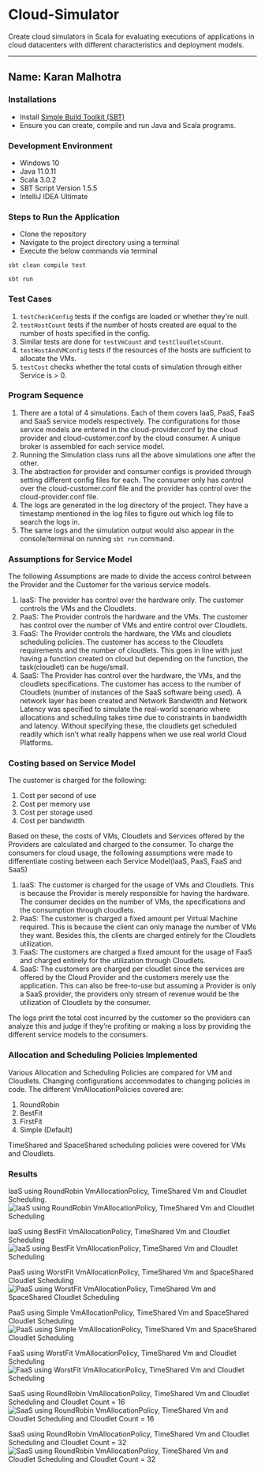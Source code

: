 # Cloud-Simulator
Create cloud simulators in Scala for evaluating executions of applications in cloud datacenters with different characteristics and deployment models.

---
Name: Karan Malhotra
---

### Installations
+ Install [Simple Build Toolkit (SBT)](https://www.scala-sbt.org/1.x/docs/index.html)
+ Ensure you can create, compile and run Java and Scala programs.

### Development Environment
+ Windows 10
+ Java 11.0.11
+ Scala 3.0.2
+ SBT Script Version 1.5.5
+ IntelliJ IDEA Ultimate

### Steps to Run the Application
+ Clone the repository
+ Navigate to the project directory using a terminal
+ Execute the below commands via terminal
```
sbt clean compile test
```
```
sbt run
```

### Test Cases
1. `testCheckConfig` tests if the configs are loaded or whether they're null.
2. `testHostCount` tests if the number of hosts created are equal to the number of hosts specified in the config.
3. Similar tests are done for `testVmCount` and `testCloudletsCount`.
4. `testHostAndVMConfig` tests if the resources of the hosts are sufficient to allocate the VMs.
5. `testCost` checks whether the total costs of simulation through either Service is > 0.

### Program Sequence
1. There are a total of 4 simulations. Each of them covers IaaS, PaaS, FaaS and SaaS service models respectively. The configurations for those service models are entered in the cloud-provider.conf by the cloud provider and cloud-customer.conf by the cloud consumer. A unique broker is assembled for each service model.
2.	Running the Simulation class runs all the above simulations one after the other.
3.  The abstraction for provider and consumer configs is provided through setting different config files for each. The consumer only has control over the cloud-customer.conf file and the provider has control over the cloud-provider.conf file.
4.	The logs are generated in the log directory of the project. They have a timestamp mentioned in the log files to figure out which log file to search the logs in.
5.	The same logs and the simulation output would also appear in the console/terminal on running `sbt run` command.

### Assumptions for Service Model
The following Assumptions are made to divide the access control between the Provider and the Customer for the various service models.
1. IaaS: The provider has control over the hardware only. The customer controls the VMs and the Cloudlets.
2. PaaS: The Provider controls the hardware and the VMs. The customer has control over the number of VMs and entire control over Cloudlets.
3. FaaS: The Provider controls the hardware, the VMs and cloudlets scheduling policies. The customer has access to the Cloudlets requirements and the number of cloudlets. This goes in line with just having a function created on cloud but depending on the function, the task(cloudlet) can be huge/small.
4. SaaS: The Provider has control over the hardware, the VMs, and the cloudlets specifications. The customer has access to the number of Cloudlets (number of instances of the SaaS software being used).
A network layer has been created and Network Bandwidth and Network Latency was specified to simulate the real-world scenario where allocations and scheduling takes time due to constraints in bandwidth and latency. Without specifying these, the cloudlets get scheduled readily which isn’t what 
really happens when we use real world Cloud Platforms.

### Costing based on Service Model
The customer is charged for the following:
1. Cost per second of use
2. Cost per memory use
3. Cost per storage used
4. Cost per bandwidth

Based on these, the costs of VMs, Cloudlets and Services offered by the Providers are calculated and charged to the consumer.
To charge the consumers for cloud usage, the following assumptions were made to differentiate costing between each Service Model(IaaS, PaaS, FaaS and SaaS)
1.	IaaS: The customer is charged for the usage of VMs and Cloudlets. This is because the Provider is merely responsible for having the hardware. The consumer decides on the number of VMs, the specifications and the consumption through cloudlets.
2.	PaaS: The customer is charged a fixed amount per Virtual Machine required. This is because the client can only manage the number of VMs they want. Besides this, the clients are charged entirely for the Cloudlets utilization.
3.	FaaS: The customers are charged a fixed amount for the usage of FaaS and charged entirely for the utilization through Cloudlets.
4.	SaaS: The customers are charged per cloudlet since the services are offered by the Cloud Provider and the customers merely use the application. This can also be free-to-use but assuming a Provider is only a SaaS provider, the providers only stream of revenue would be the utilization of Cloudlets by the consumer.

The logs print the total cost incurred by the customer so the providers can analyze this and judge if they’re profiting or making a loss by providing the different service models to the consumers.

### Allocation and Scheduling Policies Implemented
Various Allocation and Scheduling Policies are compared for VM and Cloudlets.
Changing configurations accommodates to changing policies in code.
The different VmAllocationPolicies covered are:
1.	RoundRobin
2.	BestFit
3.	FirstFit
4.	Simple (Default)

TimeShared and SpaceShared scheduling policies were covered for VMs and Cloudlets.

### Results
IaaS using RoundRobin VmAllocationPolicy, TimeShared Vm and Cloudlet Scheduling.
![IaaS using RoundRobin VmAllocationPolicy, TimeShared Vm and Cloudlet Scheduling](https://github.com/karanmalh0tra/Cloud-Simulator/blob/main/images/IaaS-1.png "IaaS using RoundRobin VmAllocationPolicy, TimeShared Vm and Cloudlet Scheduling.")

IaaS using BestFit VmAllocationPolicy, TimeShared Vm and Cloudlet Scheduling
![IaaS using BestFit VmAllocationPolicy, TimeShared Vm and Cloudlet Scheduling](https://github.com/karanmalh0tra/Cloud-Simulator/blob/main/images/IaaS-2.png "IaaS using BestFit VmAllocationPolicy, TimeShared Vm and Cloudlet Scheduling")

PaaS using WorstFit VmAllocationPolicy, TimeShared Vm and SpaceShared Cloudlet Scheduling
![PaaS using WorstFit VmAllocationPolicy, TimeShared Vm and SpaceShared Cloudlet Scheduling](https://github.com/karanmalh0tra/Cloud-Simulator/blob/main/images/PaaS-1.png "PaaS using WorstFit VmAllocationPolicy, TimeShared Vm and SpaceShared Cloudlet Scheduling")

PaaS using Simple VmAllocationPolicy, TimeShared Vm and SpaceShared Cloudlet Scheduling
![PaaS using Simple VmAllocationPolicy, TimeShared Vm and SpaceShared Cloudlet Scheduling](https://github.com/karanmalh0tra/Cloud-Simulator/blob/main/images/PaaS-2.png "PaaS using Simple VmAllocationPolicy, TimeShared Vm and SpaceShared Cloudlet Scheduling")

FaaS using WorstFit VmAllocationPolicy, TimeShared Vm and Cloudlet Scheduling
![FaaS using WorstFit VmAllocationPolicy, TimeShared Vm and Cloudlet Scheduling](https://github.com/karanmalh0tra/Cloud-Simulator/blob/main/images/FaaS-1.png "FaaS using WorstFit VmAllocationPolicy, TimeShared Vm and Cloudlet Scheduling")

SaaS using RoundRobin VmAllocationPolicy, TimeShared Vm and Cloudlet Scheduling and Cloudlet Count = 16
![SaaS using RoundRobin VmAllocationPolicy, TimeShared Vm and Cloudlet Scheduling and Cloudlet Count = 16](https://github.com/karanmalh0tra/Cloud-Simulator/blob/main/images/SaaS-1.png "SaaS using RoundRobin VmAllocationPolicy, TimeShared Vm and Cloudlet Scheduling and Cloudlet Count = 16")

SaaS using RoundRobin VmAllocationPolicy, TimeShared Vm and Cloudlet Scheduling and Cloudlet Count = 32
![SaaS using RoundRobin VmAllocationPolicy, TimeShared Vm and Cloudlet Scheduling and Cloudlet Count = 32](https://github.com/karanmalh0tra/Cloud-Simulator/blob/main/images/SaaS-2.PNG "SaaS using RoundRobin VmAllocationPolicy, TimeShared Vm and Cloudlet Scheduling and Cloudlet Count = 32")
